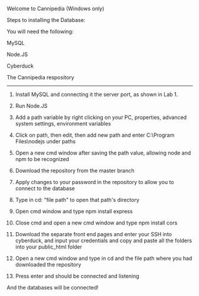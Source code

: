 Welcome to Cannipedia (Windows only)

Steps to installing the Database:

You will need the following:

MySQL

Node.JS

Cyberduck

The Cannipedia respository

________________________________________________
1. Install MySQL and connecting it the server port, as shown in Lab 1.

2. Run Node.JS

3. Add a path variable by right clicking on your PC, properties, advanced system settings, environment variables

4. Click on path, then edit, then add new path and enter C:\Program Files\nodejs under paths

5. Open a new cmd window after saving the path value, allowing node and npm to be recognized

6. Download the repository from the master branch

7. Apply changes to your password in the repository to allow you to connect to the database

8. Type in cd: "file path" to open that path's directory

9. Open cmd window and type npm install express

10. Close cmd and open a new cmd window and type npm install cors

11. Download the separate front end pages and enter your SSH into cyberduck, and input your credentials and copy
and paste all the folders into your public_html folder

12. Open a new cmd window and type in cd and the file path where you had downloaded the repository

13. Press enter and should be connected and listening

And the databases will be connected!
